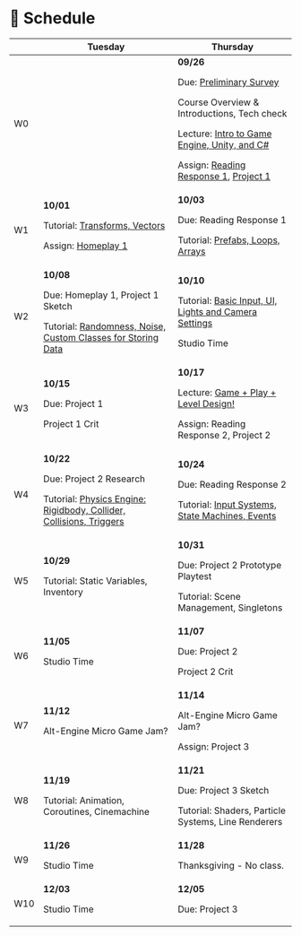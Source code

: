 # 📅 Schedule


|  | Tuesday       | Thursday      |
| ------- | ------------- | ------------- |
| W0  |               | **09/26**</br><p>Due: <a href="https://forms.gle/UtwGfebgKcHRvMCP7">Preliminary Survey</a></p><p>Course Overview & Introductions, Tech check </p><p>Lecture: [Intro to Game Engine, Unity, and C#](./w0-unity-csharp.md)</p><p>Assign: [Reading Response 1](./readings-and-homeplays.md/#reading-response-1), [Project 1](./project-1.md)</p> |
| W1  | **10/01**</br><p>Tutorial: [Transforms, Vectors](./w1-1-transforms-vectors.md)</p><p>Assign: [Homeplay 1](./readings-and-homeplays.md#homeplay-1)</p> | **10/03**</br><p>Due: Reading Response 1</p><p>Tutorial: [Prefabs, Loops, Arrays](./w1-2-prefabs-loops-arrays.md)</p>|
| W2  | **10/08**</br><p>Due: Homeplay 1, Project 1 Sketch </p><p>Tutorial: [Randomness, Noise, Custom Classes for Storing Data](./w2-1-randomness-noise-customclasses.md)</p> | **10/10**</br><p>Tutorial: [Basic Input, UI, Lights and Camera Settings](./w2-2-basicinput-ui-lights-camera.md)</p><p>Studio Time</p>|
| W3  | **10/15**</br><p>Due: Project 1</p><p>Project 1 Crit</p> | **10/17**</br><p>Lecture: [Game + Play + Level Design!](./w3-2-game-play-level-design.md)</p><p>Assign: Reading Response 2, Project 2</p>|
| W4  | **10/22**</br><p>Due: Project 2 Research</p><p>Tutorial: [Physics Engine: Rigidbody, Collider, Collisions, Triggers](./w4-1-physics-engine.md)</p> | **10/24**</br><p>Due: Reading Response 2</p><p>Tutorial: [Input Systems, State Machines, Events](./w4-2-inputsystem-statemachine-event.md)</p>|
| W5  | **10/29**</br><p>Tutorial: Static Variables, Inventory</p> | **10/31**</br><p>Due: Project 2 Prototype Playtest</p><p>Tutorial: Scene Management, Singletons</p>|
| W6  | **11/05**</br><p>Studio Time</p> | **11/07**</br><p>Due: Project 2</p><p>Project 2 Crit</p>|
| W7  | **11/12**</br><p>Alt-Engine Micro Game Jam?</p> | **11/14**</br><p>Alt-Engine Micro Game Jam?</p><p>Assign: Project 3</p>|
| W8  | **11/19**</br><p>Tutorial: Animation, Coroutines, Cinemachine</p> | **11/21**</br><p>Due: Project 3 Sketch</p><p>Tutorial: Shaders, Particle Systems, Line Renderers</p>|
| W9  | **11/26**</br><p>Studio Time</p> | **11/28**</br><p>Thanksgiving - No class.</p> |
| W10  | **12/03**</br><p>Studio Time</p> | **12/05**</br><p>Due: Project 3</p>|